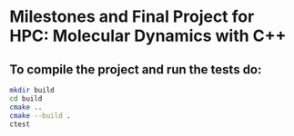# Milestones and Final Project for HPC: Molecular Dynamics with C++

## To compile the project and run the tests do:
```sh
mkdir build
cd build
cmake ..
cmake --build .
ctest
````
